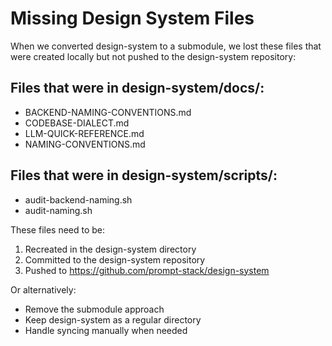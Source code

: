 # Missing Design System Files

When we converted design-system to a submodule, we lost these files that were created locally but not pushed to the design-system repository:

## Files that were in design-system/docs/:
- BACKEND-NAMING-CONVENTIONS.md
- CODEBASE-DIALECT.md
- LLM-QUICK-REFERENCE.md
- NAMING-CONVENTIONS.md

## Files that were in design-system/scripts/:
- audit-backend-naming.sh
- audit-naming.sh

These files need to be:
1. Recreated in the design-system directory
2. Committed to the design-system repository
3. Pushed to https://github.com/prompt-stack/design-system

Or alternatively:
- Remove the submodule approach
- Keep design-system as a regular directory
- Handle syncing manually when needed